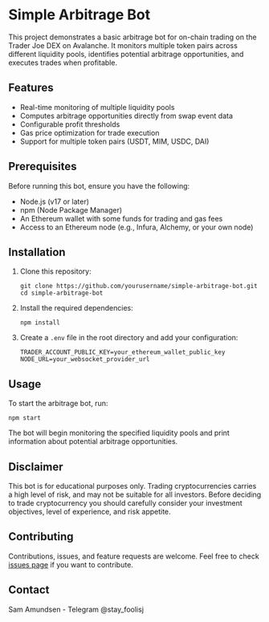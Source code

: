# Simple Arbitrage Bot

This project demonstrates a basic arbitrage bot for on-chain trading on the Trader Joe DEX on Avalanche. It monitors multiple token pairs across different liquidity pools, identifies potential arbitrage opportunities, and executes trades when profitable.

## Features

- Real-time monitoring of multiple liquidity pools
- Computes arbitrage opportunities directly from swap event data
- Configurable profit thresholds
- Gas price optimization for trade execution
- Support for multiple token pairs (USDT, MIM, USDC, DAI)

## Prerequisites

Before running this bot, ensure you have the following:

- Node.js (v17 or later)
- npm (Node Package Manager)
- An Ethereum wallet with some funds for trading and gas fees
- Access to an Ethereum node (e.g., Infura, Alchemy, or your own node)

## Installation

1. Clone this repository:
   ```
   git clone https://github.com/yourusername/simple-arbitrage-bot.git
   cd simple-arbitrage-bot
   ```

2. Install the required dependencies:
   ```
   npm install
   ```

3. Create a `.env` file in the root directory and add your configuration:
   ```
   TRADER_ACCOUNT_PUBLIC_KEY=your_ethereum_wallet_public_key
   NODE_URL=your_websocket_provider_url
   ```

## Usage

To start the arbitrage bot, run:

```
npm start
```

The bot will begin monitoring the specified liquidity pools and print information about potential arbitrage opportunities. 

## Disclaimer

This bot is for educational purposes only. Trading cryptocurrencies carries a high level of risk, and may not be suitable for all investors. Before deciding to trade cryptocurrency you should carefully consider your investment objectives, level of experience, and risk appetite.



## Contributing

Contributions, issues, and feature requests are welcome. Feel free to check [issues page](https://github.com/yourusername/simple-arbitrage-bot/issues) if you want to contribute.

## Contact
Sam Amundsen - Telegram @stay_foolisj